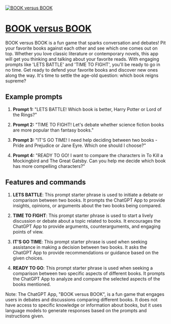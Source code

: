 [![BOOK versus BOOK](https://files.oaiusercontent.com/file-fQRvrTjqB2ji6nPqs2mhia4Q?se=2123-10-17T23%3A40%3A53Z&sp=r&sv=2021-08-06&sr=b&rscc=max-age%3D31536000%2C%20immutable&rscd=attachment%3B%20filename%3Dda905639-e8c6-4eca-a4f3-4531cdca7298.png&sig=bScgwqaFkUIi5LQydgEpzwB00K8i0keigAr2/kPWs0o%3D)](https://chat.openai.com/g/g-mGkyjnxUy-book-versus-book)

# [BOOK versus BOOK](https://chat.openai.com/g/g-mGkyjnxUy-book-versus-book)

BOOK versus BOOK is a fun game that sparks conversation and debates! Pit your favorite books against each other and see which one comes out on top. Whether you love classic literature or contemporary novels, this app will get you thinking and talking about your favorite reads. With engaging prompts like 'LETS BATTLE' and 'TIME TO FIGHT', you'll be ready to go in no time. Get ready to defend your favorite books and discover new ones along the way. It's time to settle the age-old question: which book reigns supreme?

## Example prompts

1. **Prompt 1:** "LETS BATTLE! Which book is better, Harry Potter or Lord of the Rings?"

2. **Prompt 2:** "TIME TO FIGHT! Let's debate whether science fiction books are more popular than fantasy books."

3. **Prompt 3:** "IT'S GO TIME! I need help deciding between two books - Pride and Prejudice or Jane Eyre. Which one should I choose?"

4. **Prompt 4:** "READY TO GO! I want to compare the characters in To Kill a Mockingbird and The Great Gatsby. Can you help me decide which book has more compelling characters?"

## Features and commands

1. **LETS BATTLE**: This prompt starter phrase is used to initiate a debate or comparison between two books. It prompts the ChatGPT App to provide insights, opinions, or arguments about the two books being compared.

2. **TIME TO FIGHT**: This prompt starter phrase is used to start a lively discussion or debate about a topic related to books. It encourages the ChatGPT App to provide arguments, counterarguments, and engaging points of view.

3. **IT'S GO TIME**: This prompt starter phrase is used when seeking assistance in making a decision between two books. It asks the ChatGPT App to provide recommendations or guidance based on the given choices.

4. **READY TO GO**: This prompt starter phrase is used when seeking a comparison between two specific aspects of different books. It prompts the ChatGPT App to analyze and compare the selected aspects of the books mentioned.

Note: The ChatGPT App, "BOOK versus BOOK", is a fun game that engages users in debates and discussions comparing different books. It does not have access to specific knowledge or information about books, but it uses language models to generate responses based on the prompts and instructions given.